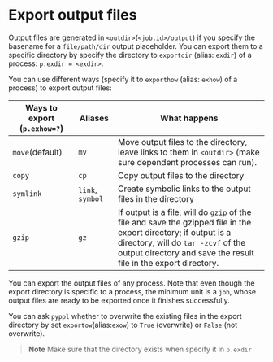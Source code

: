# Export output files
<!-- toc -->

Output files are generated in `<outdir>`(`<job.id>/output`) if you specify the basename for a `file/path/dir` output placeholder. You can export them to a specific directory by specify the directory to `exportdir` (alias: `exdir`) of a process: `p.exdir = <exdir>`.

You can use different ways (specify it to `exporthow` (alias: `exhow`) of a process) to export output files:

| Ways to export (`p.exhow=?`) | Aliases | What happens |
|------------------------------|---------|--------------|
|`move`(default) |`mv`|Move output files to the directory, leave links to them in `<outdir>` (make sure dependent processes can run).|
|`copy`|`cp`|Copy output files to the directory|
|`symlink`|`link`, `symbol`|Create symbolic links to the output files in the directory|
|`gzip`|`gz`|If output is a file, will do `gzip` of the file and save the gzipped file in the export directory; if output is a directory, will do `tar -zcvf` of the output directory and save the result file in the export directory.|

You can export the output files of any process. Note that even though the export directory is specific to a process, the minimum unit is a `job`, whose output files are ready to be exported once it finishes successfully.

You can ask `pyppl` whether to overwrite the existing files in the export directory by set `exportow`(alias:`exow`) to `True` (overwrite) or `False` (not overwrite).

> **Note** Make sure that the directory exists when specify it in `p.exdir`
